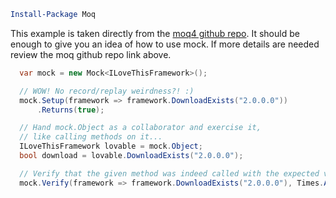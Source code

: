 ```powershell
Install-Package Moq
```

This example is taken directly from the [moq4 github repo](https://github.com/Moq/moq4).  It should be enough to give you an idea of how to use mock.  If more details are needed review the moq github repo link above.

```c#
  var mock = new Mock<ILoveThisFramework>();

  // WOW! No record/replay weirdness?! :)
  mock.Setup(framework => framework.DownloadExists("2.0.0.0"))
      .Returns(true);

  // Hand mock.Object as a collaborator and exercise it, 
  // like calling methods on it...
  ILoveThisFramework lovable = mock.Object;
  bool download = lovable.DownloadExists("2.0.0.0");

  // Verify that the given method was indeed called with the expected value at most once
  mock.Verify(framework => framework.DownloadExists("2.0.0.0"), Times.AtMostOnce());
```